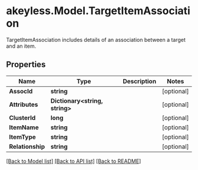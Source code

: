 # akeyless.Model.TargetItemAssociation
TargetItemAssociation includes details of an association between a target and an item.

## Properties

Name | Type | Description | Notes
------------ | ------------- | ------------- | -------------
**AssocId** | **string** |  | [optional] 
**Attributes** | **Dictionary&lt;string, string&gt;** |  | [optional] 
**ClusterId** | **long** |  | [optional] 
**ItemName** | **string** |  | [optional] 
**ItemType** | **string** |  | [optional] 
**Relationship** | **string** |  | [optional] 

[[Back to Model list]](../README.md#documentation-for-models) [[Back to API list]](../README.md#documentation-for-api-endpoints) [[Back to README]](../README.md)

